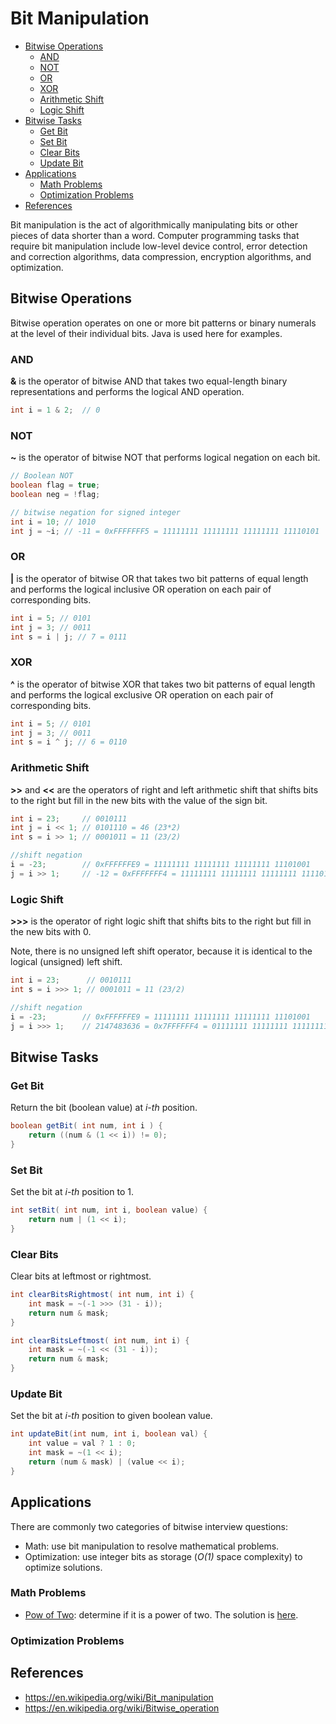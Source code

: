 # Bit Manipulation

<!-- MarkdownTOC -->

- [Bitwise Operations](#bitwise-operations)
  - [AND](#and)
  - [NOT](#not)
  - [OR](#or)
  - [XOR](#xor)
  - [Arithmetic Shift](#arithmetic-shift)
  - [Logic Shift](#logic-shift)
- [Bitwise Tasks](#bitwise-tasks)
  - [Get Bit](#get-bit)
  - [Set Bit](#set-bit)
  - [Clear Bits](#clear-bits)
  - [Update Bit](#update-bit)
- [Applications](#applications)
  - [Math Problems](#math-problems)
  - [Optimization Problems](#optimization-problems)
- [References](#references)

<!-- /MarkdownTOC -->

Bit manipulation is the act of algorithmically manipulating bits or other pieces of data shorter than a word. Computer programming tasks that require bit manipulation include low-level device control, error detection and correction algorithms, data compression, encryption algorithms, and optimization.

## Bitwise Operations

Bitwise operation operates on one or more bit patterns or binary numerals at the level of their individual bits. Java is used here for examples.

### AND

**&** is the operator of bitwise AND that takes two equal-length binary representations and performs the logical AND operation.

```java
int i = 1 & 2;  // 0
```

### NOT

**~** is the operator of bitwise NOT that performs logical negation on each bit.

```java
// Boolean NOT
boolean flag = true;
boolean neg = !flag;

// bitwise negation for signed integer
int i = 10; // 1010
int j = ~i; // -11 = 0xFFFFFFF5 = 11111111 11111111 11111111 11110101
```

### OR

**|** is the operator of bitwise OR that takes two bit patterns of equal length and performs the logical inclusive OR operation on each pair of corresponding bits.

```java
int i = 5; // 0101
int j = 3; // 0011
int s = i | j; // 7 = 0111
```

### XOR

**^** is the operator of bitwise XOR that takes two bit patterns of equal length and performs the logical exclusive OR operation on each pair of corresponding bits.

```java
int i = 5; // 0101
int j = 3; // 0011
int s = i ^ j; // 6 = 0110
```

### Arithmetic Shift

**>>** and **<<** are the operators of right and left arithmetic shift that shifts bits to the right but fill in the new bits with the value of the sign bit.

```java
int i = 23;     // 0010111
int j = i << 1; // 0101110 = 46 (23*2)
int s = i >> 1; // 0001011 = 11 (23/2)

//shift negation
i = -23;        // 0xFFFFFFE9 = 11111111 11111111 11111111 11101001
j = i >> 1;     // -12 = 0xFFFFFFF4 = 11111111 11111111 11111111 11110100
```

### Logic Shift

**>>>** is the operator of right logic shift that shifts bits to the right but fill in the new bits with 0.

Note, there is no unsigned left shift operator, because it is identical to the logical (unsigned) left shift.

```java
int i = 23;      // 0010111
int s = i >>> 1; // 0001011 = 11 (23/2)

//shift negation
i = -23;        // 0xFFFFFFE9 = 11111111 11111111 11111111 11101001
j = i >>> 1;    // 2147483636 = 0x7FFFFFF4 = 01111111 11111111 11111111 11110100
```

## Bitwise Tasks

### Get Bit

Return the bit (boolean value) at _i-th_ position.

```java
boolean getBit( int num, int i ) {
    return ((num & (1 << i)) != 0);
}
```

### Set Bit

Set the bit at _i-th_ position to 1.

```java
int setBit( int num, int i, boolean value) {
    return num | (1 << i);
}
```

### Clear Bits

Clear bits at leftmost or rightmost.

```java
int clearBitsRightmost( int num, int i) {
    int mask = ~(-1 >>> (31 - i));
    return num & mask;
}

int clearBitsLeftmost( int num, int i) {
    int mask = ~(-1 << (31 - i));
    return num & mask;
}
```

### Update Bit

Set the bit at _i-th_ position to given boolean value.

```java
int updateBit(int num, int i, boolean val) {
    int value = val ? 1 : 0;
    int mask = ~(1 << i);
    return (num & mask) | (value << i);
}
```

## Applications

There are commonly two categories of bitwise interview questions:

- Math: use bit manipulation to resolve mathematical problems.
- Optimization: use integer bits as storage (_O(1)_ space complexity) to optimize solutions.

### Math Problems

- [Pow of Two](https://leetcode.com/problems/power-of-two/): determine if it is a power of two. The solution is [here](../../src/easy/number/PowerOfTwo.java).

### Optimization Problems

## References

- <https://en.wikipedia.org/wiki/Bit_manipulation>
- <https://en.wikipedia.org/wiki/Bitwise_operation>
